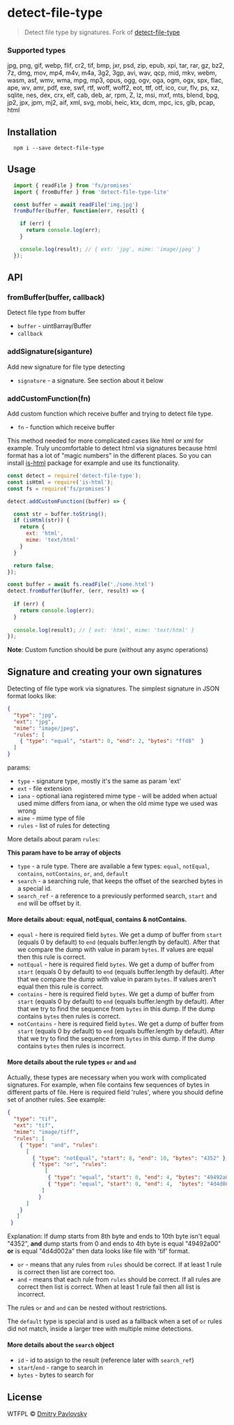 # detect-file-type

> Detect file type by signatures. Fork of [detect-file-type](https://github.com/dimapaloskin/detect-file-type)

### Supported types
  jpg, png, gif, webp, flif, cr2, tif, bmp, jxr, psd, zip, epub, xpi, tar, rar, gz, bz2, 7z, dmg, mov, mp4, m4v, m4a, 3g2, 3gp, avi, wav, qcp, mid, mkv, webm, wasm, asf, wmv, wma, mpg, mp3, opus, ogg, ogv, oga, ogm, ogx, spx, flac, ape, wv, amr, pdf, exe, swf, rtf, woff, woff2, eot, ttf, otf, ico, cur, flv, ps, xz, sqlite, nes, dex, crx, elf, cab, deb, ar, rpm, Z, lz, msi, mxf, mts, blend, bpg, jp2, jpx, jpm, mj2, aif, xml, svg, mobi, heic, ktx, dcm, mpc, ics, glb, pcap, html

## Installation

```
  npm i --save detect-file-type
```

## Usage

```js
  import { readFile } from 'fs/promises'
  import { fromBuffer } from 'detect-file-type-lite'

  const buffer = await readFile('img.jpg')
  fromBuffer(buffer, function(err, result) {

    if (err) {
      return console.log(err);
    }

    console.log(result); // { ext: 'jpg', mime: 'image/jpeg' }
  });
```

## API

### fromBuffer(buffer, callback)
Detect file type from buffer
- `buffer` - uint8array/Buffer
- `callback`

### addSignature(siganture)
Add new signature for file type detecting
- `signature` - a signature. See section about it below

### addCustomFunction(fn)
Add custom function which receive buffer and trying to detect file type.
- `fn` - function which receive buffer

This method needed for more complicated cases like html or xml for example. Truly uncomfortable to detect html via signatures because html format has a lot of "magic numbers" in the different places. So you can install [is-html](https://www.npmjs.com/package/is-html) package for example and use its functionality.

```js
const detect = require('detect-file-type');
const isHtml = require('is-html');
const fs = require('fs/promises')

detect.addCustomFunction((buffer) => {

  const str = buffer.toString();
  if (isHtml(str)) {
    return {
      ext: 'html',
      mime: 'text/html'
    }
  }

  return false;
});

const buffer = await fs.readFile('./some.html')
detect.fromBuffer(buffer, (err, result) => {
  
  if (err) {
    return console.log(err);
  }
  
  console.log(result); // { ext: 'html', mime: 'text/html' }
});
```

**Note**: Custom function should be pure (without any async operations)

## Signature and creating your own signatures
Detecting of file type work via signatures.
The simplest signature in JSON format looks like:

```json
{
  "type": "jpg",
  "ext": "jpg",
  "mime": "image/jpeg",
  "rules": [
    { "type": "equal", "start": 0, "end": 2, "bytes": "ffd8"  }
  ]
}
```
params:
- `type` - signature type, mostly it's the same as param 'ext'
- `ext` - file extension
- `iana` - optional iana registered mime type - will be added when actual used mime differs from iana, or when the old mime type we used was wrong
- `mime` - mime type of file
- `rules` - list of rules for detecting

More details about param `rules`:

**This param have to be array of objects**

- `type` - a rule type. There are available a few types: `equal`, `notEqual`, `contains`, `notContains`, `or`, `and`, `default`
- `search` - a searching rule, that keeps the offset of the searched bytes in a special id.
- `search_ref` - a reference to a previously performed search, `start` and `end` will be offset by it.

#### More details about: equal, notEqual, contains & notContains.

- `equal` - here is required field `bytes`. We get a dump of buffer from `start` (equals 0 by default) to `end` (equals buffer.length by default). After that we compare the dump with value in param `bytes`. If values are equal then this rule is correct.
- `notEqual` - here is required field `bytes`. We get a dump of buffer from `start` (equals 0 by default) to `end` (equals buffer.length by default). After that we compare the dump with value in param `bytes`. If values aren't equal then this rule is correct.
- `contains` - here is required field `bytes`. We get a dump of buffer from `start` (equals 0 by default) to `end` (equals buffer.length by default). After that we try to find the sequence from `bytes` in this dump. If the dump contains `bytes` then rules is correct.
- `notContains` - here is required field `bytes`. We get a dump of buffer from `start` (equals 0 by default) to `end` (equals buffer.length by default).  After that we try to find the sequence from `bytes` in this dump. If the dump contains `bytes` then rules is incorrect.

#### More details about the rule types `or` and `and`

Actually, these types are necessary when you work with complicated signatures. For example, when file contains few sequences of bytes in different parts of file. Here is required field 'rules', where you should define set of another rules. See example:

```json
{
  "type": "tif",
  "ext": "tif",
  "mime": "image/tiff",
  "rules": [
    { "type": "and", "rules":
      [
        { "type": "notEqual", "start": 8, "end": 10, "bytes": "4352" },
        { "type": "or", "rules":
            [
             { "type": "equal", "start": 0, "end": 4, "bytes": "49492a00" },
             { "type": "equal", "start": 0, "end": 4,  "bytes": "4d4d002a" }
           ]
          }
      ]
    }
   ]
 }
```

Explanation: If dump starts from 8th byte and ends to 10th byte isn't equal "4352", **and** dump starts from 0 and ends to 4th byte is equal "49492a00" **or** is equal "4d4d002a" then data looks like file with 'tif' format.

- `or` - means that any rules from `rules` should be correct. If at least 1 rule is correct then list are correct too.
- `and` - means that each rule from `rules` should be correct. If all rules are correct then list is correct. When at least 1 rule fail then all list is incorrect.

The rules `or` and `and` can be nested without restrictions.

The `default` type is special and is used as a fallback when a set of `or` rules did not match, inside a larger tree with multiple mime detections.

#### More details about the `search` object

- `id` - id to assign to the result (reference later with `search_ref`)
- `start`/`end` - range to search in
- `bytes` - bytes to search for

## License

WTFPL © [Dmitry Pavlovsky](http://paloskin.me)
